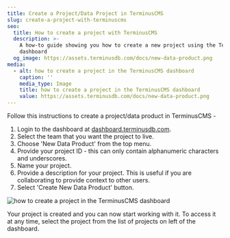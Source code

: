 ```yaml
---
title: Create a Project/Data Project in TerminusCMS
slug: create-a-project-with-terminuscms
seo:
  title: How to create a project with TerminusCMS
  description: >-
    A how-to guide showing you how to create a new project using the TerminusCMS
    dashboard
  og_image: https://assets.terminusdb.com/docs/new-data-product.png
media:
  - alt: how to create a project in the TerminusCMS dashboard
    caption: ''
    media_type: Image
    title: how to create a project in the TerminusCMS dashboard
    value: https://assets.terminusdb.com/docs/new-data-product.png
---
```


Follow this instructions to create a project/data product in TerminusCMS -

1.  Login to the dashboard at [dashboard.terminusdb.com](https://dashboard.terminusdb.com).
2.  Select the team that you want the project to live.
3.  Choose 'New Data Product' from the top menu.
4.  Provide your project ID - this can only contain alphanumeric characters and underscores.
5.  Name your project.
6.  Provide a description for your project. This is useful if you are collaborating to provide context to other users.
7.  Select 'Create New Data Product' button.

![how to create a project in the TerminusCMS dashboard](https://assets.terminusdb.com/docs/new-data-product.png)

Your project is created and you can now start working with it. To access it at any time, select the project from the list of projects on left of the dashboard.